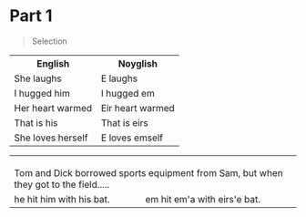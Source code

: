 ---
---


Part 1
======

> Selection

<table id="spivak" class="spivak">
  <tr><th>English</th><th>Noyglish</th></tr>
  <tr><td class="left">She laughs</td><td class="right">E laughs</td></tr>
  <tr><td class="left">I hugged him</td><td class="right">I hugged em</td></tr>
  <tr><td class="left">Her heart warmed</td><td class="right">Eir heart warmed</td></tr>
  <tr><td class="left">That is his</td><td class="right">That is eirs</td></tr>
  <tr><td class="left">She loves herself</td><td class="right">E loves emself</td></tr>
</table>
<table class="spivak">
  <tr><td colspan="2" style="padding-top: 20px">Tom and Dick borrowed sports equipment from Sam, but when they got to the field.....</td></tr>
  <tr><td class="left">he hit him with his bat.</td><td class="right">em hit em'a with eirs'e bat.</td></tr>
</table>
